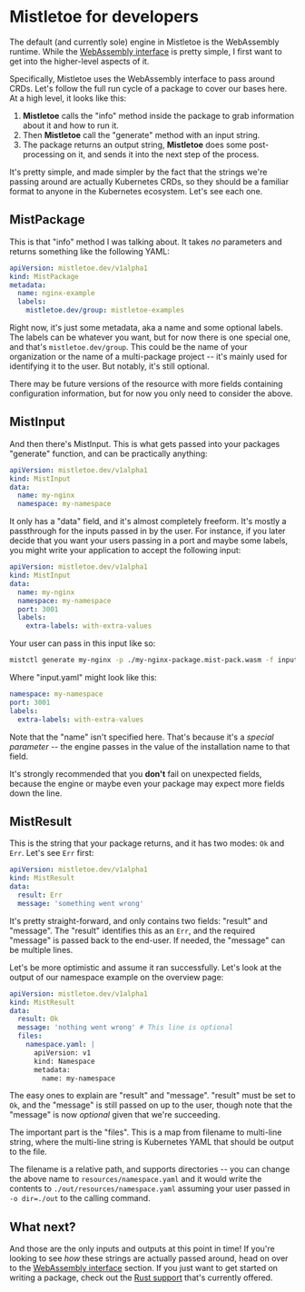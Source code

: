 # Mistletoe for developers

The default (and currently sole) engine in Mistletoe is the WebAssembly runtime.  While the [WebAssembly interface](./developers/webassembly-interface.md) is pretty simple, I first want to get into the higher-level aspects of it.

Specifically, Mistletoe uses the WebAssembly interface to pass around CRDs.  Let's follow the full run cycle of a package to cover our bases here.  At a high level, it looks like this:

1. **Mistletoe** calls the "info" method inside the package to grab information about it and how to run it.
2. Then **Mistletoe** call the "generate" method with an input string.
3. The package returns an output string, **Mistletoe** does some post-processing on it, and sends it into the next step of the process.

It's pretty simple, and made simpler by the fact that the strings we're passing around are actually Kubernetes CRDs, so they should be a familiar format to anyone in the Kubernetes ecosystem.  Let's see each one.

## MistPackage

This is that "info" method I was talking about.  It takes *no* parameters and returns something like the following YAML:

```yaml
apiVersion: mistletoe.dev/v1alpha1
kind: MistPackage
metadata:
  name: nginx-example
  labels:
    mistletoe.dev/group: mistletoe-examples
```

Right now, it's just some metadata, aka a name and some optional labels.  The labels can be whatever you want, but for now there is one special one, and that's `mistletoe.dev/group`.  This could be the name of your organization or the name of a multi-package project -- it's mainly used for identifying it to the user.  But notably, it's still optional.

There may be future versions of the resource with more fields containing configuration information, but for now you only need to consider the above.

## MistInput

And then there's MistInput.  This is what gets passed into your packages "generate" function, and can be practically anything:

```yaml
apiVersion: mistletoe.dev/v1alpha1
kind: MistInput
data:
  name: my-nginx
  namespace: my-namespace
```

It only has a "data" field, and it's almost completely freeform.  It's mostly a passthrough for the inputs passed in by the user.  For instance, if you later decide that you want your users passing in a port and maybe some labels, you might write your application to accept the following input:

```yaml
apiVersion: mistletoe.dev/v1alpha1
kind: MistInput
data:
  name: my-nginx
  namespace: my-namespace
  port: 3001
  labels:
    extra-labels: with-extra-values
```

Your user can pass in this input like so:

```sh
mistctl generate my-nginx -p ./my-nginx-package.mist-pack.wasm -f input.yaml
```

Where "input.yaml" might look like this:

```yaml
namespace: my-namespace
port: 3001
labels:
  extra-labels: with-extra-values
```

Note that the "name" isn't specified here.  That's because it's a *special parameter* -- the engine passes in the value of the installation name to that field.

It's strongly recommended that you **don't** fail on unexpected fields, because the engine or maybe even your package may expect more fields down the line.

## MistResult

This is the string that your package returns, and it has two modes: `Ok` and `Err`.  Let's see `Err` first:

```yaml
apiVersion: mistletoe.dev/v1alpha1
kind: MistResult
data:
  result: Err
  message: 'something went wrong'
```

It's pretty straight-forward, and only contains two fields: "result" and "message".  The "result" identifies this as an `Err`, and the required "message" is passed back to the end-user.  If needed, the "message" can be multiple lines.

Let's be more optimistic and assume it ran successfully.  Let's look at the output of our namespace example on the overview page:

```yaml
apiVersion: mistletoe.dev/v1alpha1
kind: MistResult
data:
  result: Ok
  message: 'nothing went wrong' # This line is optional
  files:
    namespace.yaml: |
      apiVersion: v1
      kind: Namespace
      metadata:
        name: my-namespace
```

The easy ones to explain are "result" and "message".  "result" must be set to `Ok`, and the "message" is still passed on up to the user, though note that the "message" is now *optional* given that we're succeeding.

The important part is the "files".  This is a map from filename to multi-line string, where the multi-line string is Kubernetes YAML that should be output to the file.

The filename is a relative path, and supports directories -- you can change the above name to `resources/namespace.yaml` and it would write the contents to `./out/resources/namespace.yaml` assuming your user passed in `-o dir=./out` to the calling command.

## What next?

And those are the only inputs and outputs at this point in time!  If you're looking to see *how* these strings are actually passed around, head on over to the [WebAssembly interface](./developers/webassembly-interface.md) section.  If you just want to get started on writing a package, check out the [Rust support](./developers/for-rust-developers.md) that's currently offered.
